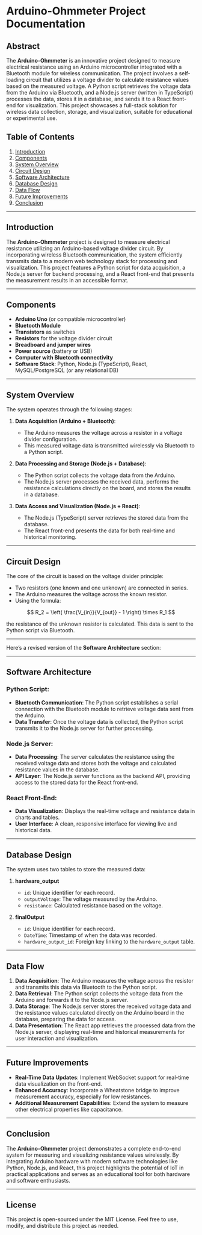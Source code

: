 # Arduino-Ohmmeter Project Documentation

## Abstract
The **Arduino-Ohmmeter** is an innovative project designed to measure electrical resistance using an Arduino microcontroller integrated with a Bluetooth module for wireless communication. The project involves a self-loading circuit that utilizes a voltage divider to calculate resistance values based on the measured voltage. A Python script retrieves the voltage data from the Arduino via Bluetooth, and a Node.js server (written in TypeScript) processes the data, stores it in a database, and sends it to a React front-end for visualization. This project showcases a full-stack solution for wireless data collection, storage, and visualization, suitable for educational or experimental use.

## Table of Contents
1. [Introduction](#introduction)
2. [Components](#components)
3. [System Overview](#system-overview)
4. [Circuit Design](#circuit-design)
5. [Software Architecture](#software-architecture)
6. [Database Design](#database-design)
7. [Data Flow](#data-flow)
8. [Future Improvements](#future-improvements)
9. [Conclusion](#conclusion)

---

## Introduction
The **Arduino-Ohmmeter** project is designed to measure electrical resistance utilizing an Arduino-based voltage divider circuit. By incorporating wireless Bluetooth communication, the system efficiently transmits data to a modern web technology stack for processing and visualization. This project features a Python script for data acquisition, a Node.js server for backend processing, and a React front-end that presents the measurement results in an accessible format.

---

## Components
- **Arduino Uno** (or compatible microcontroller)
- **Bluetooth Module** 
- **Transistors** as switches
- **Resistors** for the voltage divider circuit
- **Breadboard and jumper wires**
- **Power source** (battery or USB)
- **Computer with Bluetooth connectivity**
- **Software Stack**: Python, Node.js (TypeScript), React, MySQL/PostgreSQL (or any relational DB)

---


## System Overview

The system operates through the following stages:

1. **Data Acquisition (Arduino + Bluetooth)**:
   - The Arduino measures the voltage across a resistor in a voltage divider configuration.
   - This measured voltage data is transmitted wirelessly via Bluetooth to a Python script.

2. **Data Processing and Storage (Node.js + Database)**:
   - The Python script collects the voltage data from the Arduino.
   - The Node.js server processes the received data, performs the resistance calculations directly on the board, and stores the results in a database.

3. **Data Access and Visualization (Node.js + React)**:
   - The Node.js (TypeScript) server retrieves the stored data from the database.
   - The React front-end presents the data for both real-time and historical monitoring.

---
## Circuit Design
The core of the circuit is based on the voltage divider principle:
- Two resistors (one known and one unknown) are connected in series.
- The Arduino measures the voltage across the known resistor.
- Using the formula:

$$
R_2 = \left( \frac{V_{in}}{V_{out}} - 1 \right) \times R_1
$$


  the resistance of the unknown resistor is calculated. This data is sent to the Python script via Bluetooth.

---

Here’s a revised version of the **Software Architecture** section:

---

## Software Architecture

### Python Script:
- **Bluetooth Communication**: The Python script establishes a serial connection with the Bluetooth module to retrieve voltage data sent from the Arduino.
- **Data Transfer**: Once the voltage data is collected, the Python script transmits it to the Node.js server for further processing.

### Node.js Server:
- **Data Processing**: The server calculates the resistance using the received voltage data and stores both the voltage and calculated resistance values in the database.
- **API Layer**: The Node.js server functions as the backend API, providing access to the stored data for the React front-end.


### React Front-End:
- **Data Visualization**: Displays the real-time voltage and resistance data in charts and tables.
- **User Interface**: A clean, responsive interface for viewing live and historical data.

---

## Database Design
The system uses two tables to store the measured data:

1. **hardware_output**
   - `id`: Unique identifier for each record.
   - `outputVoltage`: The voltage measured by the Arduino.
   - `resistance`: Calculated resistance based on the voltage.

2. **finalOutput**
   - `id`: Unique identifier for each record.
   - `DateTime`: Timestamp of when the data was recorded.
   - `hardware_output_id`: Foreign key linking to the `hardware_output` table.

---

## Data Flow

1. **Data Acquisition**: The Arduino measures the voltage across the resistor and transmits this data via Bluetooth to the Python script.
2. **Data Retrieval**: The Python script collects the voltage data from the Arduino and forwards it to the Node.js server.
3. **Data Storage**: The Node.js server stores the received voltage data and the resistance values calculated directly on the Arduino board in the database, preparing the data for access.
4. **Data Presentation**: The React app retrieves the processed data from the Node.js server, displaying real-time and historical measurements for user interaction and visualization.

---

## Future Improvements
- **Real-Time Data Updates**: Implement WebSocket support for real-time data visualization on the front-end.
- **Enhanced Accuracy**: Incorporate a Wheatstone bridge to improve measurement accuracy, especially for low resistances.
- **Additional Measurement Capabilities**: Extend the system to measure other electrical properties like capacitance.

---

## Conclusion
The **Arduino-Ohmmeter** project demonstrates a complete end-to-end system for measuring and visualizing resistance values wirelessly. By integrating Arduino hardware with modern software technologies like Python, Node.js, and React, this project highlights the potential of IoT in practical applications and serves as an educational tool for both hardware and software enthusiasts.

---

## License
This project is open-sourced under the MIT License. Feel free to use, modify, and distribute this project as needed.
